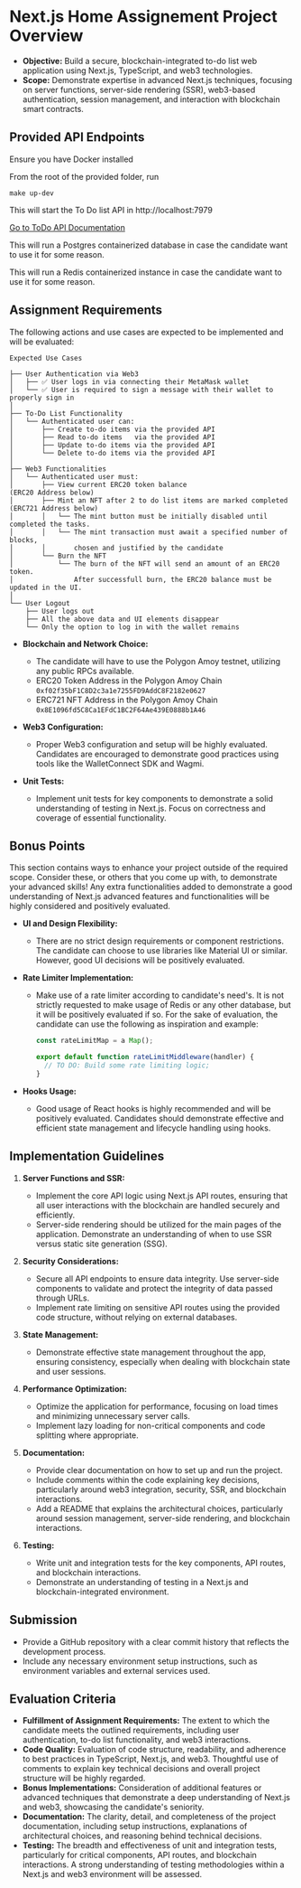 # Next.js Home Assignement Project Overview

- **Objective:** Build a secure, blockchain-integrated to-do list web application using Next.js, TypeScript, and web3 technologies.
- **Scope:** Demonstrate expertise in advanced Next.js techniques, focusing on server functions, server-side rendering (SSR), web3-based authentication, session management, and interaction with blockchain smart contracts.

## Provided API Endpoints

Ensure you have Docker installed

From the root of the provided folder, run

```
make up-dev
```

This will start the To Do list API in http://localhost:7979

[Go to ToDo API Documentation](./api/README.md)

This will run a Postgres containerized database in case the candidate want to use it for some reason.

This will run a Redis containerized instance in case the candidate want to use it for some reason.

## Assignment Requirements

The following actions and use cases are expected to be implemented and will be evaluated:

```
Expected Use Cases

├── User Authentication via Web3
│   ├── ✅ User logs in via connecting their MetaMask wallet
│   └── ✅ User is required to sign a message with their wallet to properly sign in
│
├── To-Do List Functionality
│   └── Authenticated user can:
│       ├── Create to-do items via the provided API
│       ├── Read to-do items   via the provided API
│       ├── Update to-do items via the provided API
│       └── Delete to-do items via the provided API
│
├── Web3 Functionalities
│   └── Authenticated user must:
│       ├── View current ERC20 token balance                             (ERC20 Address below)
│       ├── Mint an NFT after 2 to do list items are marked completed    (ERC721 Address below)
│       │   └── The mint button must be initially disabled until completed the tasks.
│       │   └── The mint transaction must await a specified number of blocks,
│       │       chosen and justified by the candidate
│       └── Burn the NFT
│           └── The burn of the NFT will send an amount of an ERC20 token.
│               After successfull burn, the ERC20 balance must be updated in the UI.
│
└── User Logout
    ├── User logs out
    ├── All the above data and UI elements disappear
    └── Only the option to log in with the wallet remains
```

- **Blockchain and Network Choice:**

  - The candidate will have to use the Polygon Amoy testnet, utilizing any public RPCs available.
  - ERC20 Token Address in the Polygon Amoy Chain `0xf02f35bF1C8D2c3a1e7255FD9AddC8F2182e0627`
  - ERC721 NFT Address in the Polygon Amoy Chain `0x8E1096fd5C8Ca1EFdC1BC2F64Ae439E0888b1A46`

- **Web3 Configuration:**

  - Proper Web3 configuration and setup will be highly evaluated. Candidates are encouraged to demonstrate good practices using tools like the WalletConnect SDK and Wagmi.

- **Unit Tests:**

  - Implement unit tests for key components to demonstrate a solid understanding of testing in Next.js. Focus on correctness and coverage of essential functionality.

## Bonus Points

This section contains ways to enhance your project outside of the required scope. Consider these, or others that you come up with, to demonstrate your advanced skills!
Any extra functionalities added to demonstrate a good understanding of Next.js advanced features and functionalities will be highly considered and positively evaluated.

- **UI and Design Flexibility:**

  - There are no strict design requirements or component restrictions. The candidate can choose to use libraries like Material UI or similar. However, good UI decisions will be positively evaluated.

- **Rate Limiter Implementation:**

  - Make use of a rate limiter according to candidate's need's. It is not strictly requested to make usage of Redis or any other database, but it will be positively evaluated if so.
    For the sake of evaluation, the candidate can use the following as inspiration and example:

    ```typescript
    const rateLimitMap = a Map();

    export default function rateLimitMiddleware(handler) {
      // TO DO: Build some rate limiting logic;
    }
    ```

- **Hooks Usage:**
  - Good usage of React hooks is highly recommended and will be positively evaluated. Candidates should demonstrate effective and efficient state management and lifecycle handling using hooks.

## Implementation Guidelines

1. **Server Functions and SSR:**

   - Implement the core API logic using Next.js API routes, ensuring that all user interactions with the blockchain are handled securely and efficiently.
   - Server-side rendering should be utilized for the main pages of the application. Demonstrate an understanding of when to use SSR versus static site generation (SSG).

2. **Security Considerations:**

   - Secure all API endpoints to ensure data integrity. Use server-side components to validate and protect the integrity of data passed through URLs.
   - Implement rate limiting on sensitive API routes using the provided code structure, without relying on external databases.

3. **State Management:**

   - Demonstrate effective state management throughout the app, ensuring consistency, especially when dealing with blockchain state and user sessions.

4. **Performance Optimization:**

   - Optimize the application for performance, focusing on load times and minimizing unnecessary server calls.
   - Implement lazy loading for non-critical components and code splitting where appropriate.

5. **Documentation:**

   - Provide clear documentation on how to set up and run the project.
   - Include comments within the code explaining key decisions, particularly around web3 integration, security, SSR, and blockchain interactions.
   - Add a README that explains the architectural choices, particularly around session management, server-side rendering, and blockchain interactions.

6. **Testing:**
   - Write unit and integration tests for the key components, API routes, and blockchain interactions.
   - Demonstrate an understanding of testing in a Next.js and blockchain-integrated environment.

## Submission

- Provide a GitHub repository with a clear commit history that reflects the development process.
- Include any necessary environment setup instructions, such as environment variables and external services used.

## Evaluation Criteria

- **Fulfillment of Assignment Requirements:** The extent to which the candidate meets the outlined requirements, including user authentication, to-do list functionality, and web3 interactions.
- **Code Quality:** Evaluation of code structure, readability, and adherence to best practices in TypeScript, Next.js, and web3. Thoughtful use of comments to explain key technical decisions and overall project structure will be highly regarded.
- **Bonus Implementations:** Consideration of additional features or advanced techniques that demonstrate a deep understanding of Next.js and web3, showcasing the candidate's seniority.
- **Documentation:** The clarity, detail, and completeness of the project documentation, including setup instructions, explanations of architectural choices, and reasoning behind technical decisions.
- **Testing:** The breadth and effectiveness of unit and integration tests, particularly for critical components, API routes, and blockchain interactions. A strong understanding of testing methodologies within a Next.js and web3 environment will be assessed.
